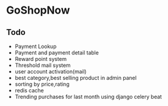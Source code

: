 # GoShopNow

## Todo
* Payment Lookup
* Payment and payment detail table
* Reward point system
* Threshold mail system
* user account activation(mail)
* best category,best selling product in admin panel
* sorting by price,rating
* redis cache
* Trending purchases for last month using django celery beat